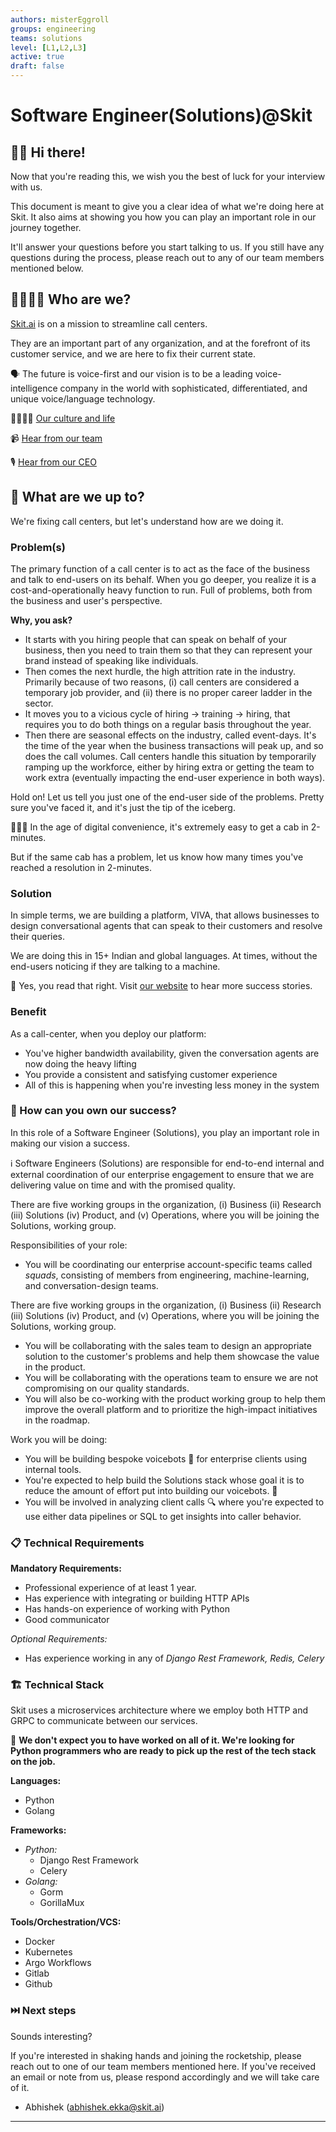 ```yaml
---
authors: misterEggroll
groups: engineering
teams: solutions
level: [L1,L2,L3]
active: true
draft: false
---
```


# Software Engineer(Solutions)@Skit

## 👋🏻 Hi there!

Now that you're reading this, we wish you the best of luck for your interview with us.

This document is meant to give you a clear idea of what we're doing here at Skit. It also aims at showing you how you can play an important role in our journey together.

It'll answer your questions before you start talking to us. If you still have any questions during the process, please reach out to any of our team members mentioned below.

## 👩‍👩‍👦‍👦 Who are we?

[Skit.ai](https://skit.ai/) is on a mission to streamline call centers.

They are an important part of any organization, and at the forefront of its customer service, and we are here to fix their current state.

🗣️ The future is voice-first and our vision is to be a leading voice-intelligence company in the world with sophisticated, differentiated, and unique voice/language technology.


👩‍👩‍👦‍👦 [Our culture and life](https://www.linkedin.com/company/vernacular.ai/life/story/)

📹 [Hear from our team](https://www.linkedin.com/posts/vernacular.ai_teamculture-aboutus-seriesa-activity-6668779182270627840-IuI4/)

🎙️ [Hear from our CEO](https://www.digitalcreed.in/call-centre-transformation-in-india/)

## 🚀 What are we up to?

We're fixing call centers, but let's understand how are we doing it.

### **Problem(s)**

The primary function of a call center is to act as the face of the business and talk to end-users on its behalf. When you go deeper, you realize it is a cost-and-operationally heavy function to run. Full of problems, both from the business and user's perspective.

**Why, you ask?**

- It starts with you hiring people that can speak on behalf of your business, then you need to train them so that they can represent your brand instead of speaking like individuals.
- Then comes the next hurdle, the high attrition rate in the industry. Primarily because of two reasons, (i) call centers are considered a temporary job provider, and (ii) there is no proper career ladder in the sector.
- It moves you to a vicious cycle of hiring → training → hiring, that requires you to do both things on a regular basis throughout the year.
- Then there are seasonal effects on the industry, called event-days. It's the time of the year when the business transactions will peak up, and so does the call volumes. Call centers handle this situation by temporarily ramping up the workforce, either by hiring extra or getting the team to work extra (eventually impacting the end-user experience in both ways).

Hold on! Let us tell you just one of the end-user side of the problems. Pretty sure you've faced it, and it's just the tip of the iceberg.

🤦🏻‍♀️ In the age of digital convenience, it's extremely easy to get a cab in 2-minutes.

But if the same cab has a problem, let us know how many times you've reached a resolution in 2-minutes.

### **Solution**

In simple terms, we are building a platform, VIVA, that allows businesses to design conversational agents that can speak to their customers and resolve their queries.

We are doing this in 15+ Indian and global languages. At times, without the end-users noticing if they are talking to a machine.

🔗 Yes, you read that right. Visit [our website](https://vernacular.ai/) to hear more success stories.

### **Benefit**

As a call-center, when you deploy our platform:

- You've higher bandwidth availability, given the conversation agents are now doing the heavy lifting
- You provide a consistent and satisfying customer experience
- All of this is happening when you're investing less money in the system

### 🤝 How can you own our success?

In this role of a Software Engineer (Solutions), you play an important role in making our vision a success.

ℹ️ Software Engineers (Solutions) are responsible for end-to-end internal and external coordination of our enterprise engagement to ensure that we are delivering value on time and with the promised quality.

There are five working groups in the organization, (i) Business (ii) Research (iii) Solutions (iv) Product, and (v) Operations, where you will be joining the Solutions, working group.

Responsibilities of your role:

- You will be coordinating our enterprise account-specific teams called *squads*, consisting of members from engineering, machine-learning, and conversation-design teams.

There are five working groups in the organization, (i) Business (ii) Research (iii) Solutions (iv) Product, and (v) Operations, where you will be joining the Solutions, working group.

- You will be collaborating with the sales team to design an appropriate solution to the customer's problems and help them showcase the value in the product.
- You will be collaborating with the operations team to ensure we are not compromising on our quality standards.
- You will also be co-working with the product working group to help them improve the overall platform and to prioritize the high-impact initiatives in the roadmap.

Work you will be doing:

- You will be building bespoke voicebots 🤖  for enterprise clients using internal tools.
- You're expected to help build the Solutions stack whose goal it is to reduce the amount of effort put into building our voicebots. 🚀
- You will be involved in analyzing client calls 🔍 where you're expected to use either data pipelines or SQL to get insights into caller behavior.

### 📋 Technical Requirements

**Mandatory Requirements:**

- Professional experience of at least 1 year.
- Has experience with integrating or building HTTP APIs
- Has hands-on experience of working with Python
- Good communicator

*Optional Requirements:*

- Has experience working in any of *Django Rest Framework, Redis, Celery*

### 🏗️ **Technical Stack**

Skit uses a microservices architecture where we employ both HTTP and GRPC to communicate between our services. 

📢 **We don't expect you to have worked on all of it. We're looking for Python programmers who are ready to pick up the rest of the tech stack on the job.**

**Languages:**

- Python
- Golang

**Frameworks:**

- *Python:*
    - Django Rest Framework
    - Celery
- *Golang:*
    - Gorm
    - GorillaMux
    

**Tools/Orchestration/VCS:**

- Docker
- Kubernetes
- Argo Workflows
- Gitlab
- Github

### ⏭️ Next steps

Sounds interesting?

If you're interested in shaking hands and joining the rocketship, please reach out to one of our team members mentioned here. If you've received an email or note from us, please respond accordingly and we will take care of it.

- Abhishek (abhishek.ekka@skit.ai)
---
